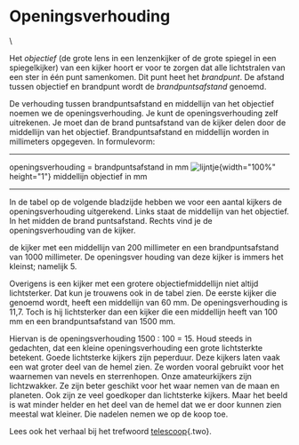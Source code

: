 # Openingsverhouding

\

Het *objectief* (de grote lens in een lenzenkijker of de grote spiegel
in een spiegelkijker) van een kijker hoort er voor te zorgen dat alle
lichtstralen van een ster in één punt samenkomen. Dit punt heet het
*brandpunt*. De afstand tussen objectief en brandpunt wordt de
*brandpuntsafstand* genoemd.

De verhouding tussen brandpuntsafstand en middellijn van het objectief
noemen we de openingsverhouding. Je kunt de openingsverhouding zelf
uitrekenen. Je moet dan de brand puntsafstand van de kijker delen door
de middellijn van het objectief. Brandpuntsafstand en middellijn worden
in millimeters opgegeven. In formulevorm:

  -------------------- --- ---------------------------------------------------------
  openingsverhouding   =   brandpuntsafstand in mm
                           ![lijntje](opmaak/lijntje.gif){width="100%" height="1"}
                           middellijn objectief in mm
  -------------------- --- ---------------------------------------------------------

In de tabel op de volgende bladzijde hebben we voor een aantal kijkers
de openingsverhouding uitgerekend. Links staat de middellijn van het
objectief. In het midden de brand puntsafstand. Rechts vind je de
openingsverhouding van de kijker.

de kijker met een middellijn van 200 millimeter en een brandpuntsafstand
van 1000 millimeter. De openingsver houding van deze kijker is immers
het kleinst; namelijk 5.

Overigens is een kijker met een grotere objectiefmiddellijn niet altijd
lichtsterker. Dat kun je trouwens ook in de tabel zien. De eerste kijker
die genoemd wordt, heeft een middellijn van 60 mm. De openingsverhouding
is 11,7. Toch is hij lichtsterker dan een kijker die een middellijn
heeft van 100 mm en een brandpuntsafstand van 1500 mm.

Hiervan is de openingsverhouding 1500 : 100 = 15. Houd steeds in
gedachten, dat een kleine openingsverhouding een grote lichtsterkte
betekent. Goede lichtsterke kijkers zijn peperduur. Deze kijkers laten
vaak een wat groter deel van de hemel zien. Ze worden vooral gebruikt
voor het waarnemen van nevels en sterrenhopen. Onze amateurkijkers zijn
lichtzwakker. Ze zijn beter geschikt voor het waar nemen van de maan en
planeten. Ook zijn ze veel goedkoper dan lichtsterke kijkers. Maar het
beeld is wat minder helder en het deel van de hemel dat we er door
kunnen zien meestal wat kleiner. Die nadelen nemen we op de koop toe.

Lees ook het verhaal bij het trefwoord [telescoop](telescop.html){.two}.
